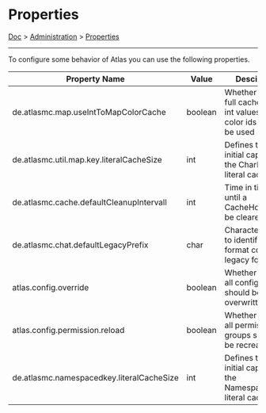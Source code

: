 # Properties

[Doc](../doc.md) > [Administration](../doc.md#administration) > [Properties](#properties)

---

To configure some behavior of Atlas you can use the following properties.

| Property Name                             | Value   | Desciption                                                                | Default |
|-------------------------------------------|---------|---------------------------------------------------------------------------|---------|
| de.atlasmc.map.useIntToMapColorCache      | boolean | Whether or not a full cache of rgb int values to color ids should be used | true    |
| de.atlasmc.util.map.key.literalCacheSize  | int     | Defines the initial capacity of the CharKey literal cache                 | 512     |
| de.atlasmc.cache.defaultCleanupIntervall  | int     | Time in ticks until a CacheHolder will be cleared                         | 6000    |
| de.atlasmc.chat.defaultLegacyPrefix       | char    | Character used to identify chat format codes in legacy format             | §       |
| atlas.config.override                     | boolean | Whether or not all configuration should be overwritten                    | false   |
| atlas.config.permission.reload            | boolean | Whether or not all permission groups should be recreated                  | false   |
| de.atlasmc.namespacedkey.literalCacheSize | int     | Defines the initial capacity of the NamespacedKey literal cache           | 512     |
